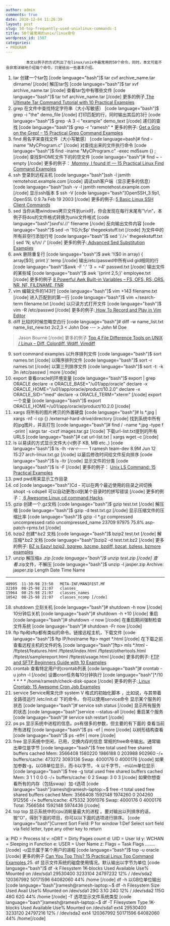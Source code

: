```yaml
---
author: admin
comments: true
date: 2010-12-04 11:26:39
layout: post
slug: 50-top-frequently-used-unixlinux-commands-1
title: 50个最常用的unix/linux命令
wordpress_id: 1507
categories:
- PROGRAM
---
```


             本文以例子的方式列出了在linux/unix中最常用的50个命令，同时，本文可能不会非常详细地介绍每个命令，只是给出一些基本介绍。   
1. tar 
创建一个tar包 
[code language="bash"]$ tar cvf archive_name.tar dirname/ [/code]
解压tar包 
[code language="bash"]$ tar xvf archive_name.tar [/code]
查看tar包中有哪些文件 
[code language="bash"]$ tar tvf archive_name.tar [/code]
更多的例子[ The Ultimate Tar Command Tutorial with 10 Practical Examples ](http://www.thegeekstuff.com/2010/04/unix-tar-command-examples/)<!-- more -->
2. grep 
在文件中查找特定字符串（大小写敏感） 
[code language="bash"]$ grep -i "the" demo_file [/code]
打印匹配的行，同时输出其后的3行 
[code language="bash"]$ grep -A 3 -i "example" demo_text [/code]
递归的查找 
[code language="bash"]$ grep -r "ramesh" * 
更多的例子: <a href="http://www.thegeekstuff.com/2009/03/15-practical-unix-grep-command-examples/">Get a Grip on the Grep! – 15 Practical Grep Command Examples </a>
3. find 
用名字来查找文件（大小写敏感） 
[code language=bash]# find -iname "MyCProgram.c" [/code]
对查找出来的文件执行命令 
[code language="bash"]$ find -iname "MyCProgram.c" -exec md5sum {} \; [/code]
查找$HOME文件下的的空文件 
[code language="bash"]# find ~ -empty [/code]
更多的例子：[ Mommy, I found it! — 15 Practical Linux Find Command Examples](http://www.thegeekstuff.com/2009/03/15-practical-linux-find-command-examples/) 
4. ssh 
登录到远程主机 
[code language="bash"]ssh -l jsmith remotehost.example.com [/code]
调试ssh客户端（显示更多的信息） 
[code language="bash"]ssh -v -l jsmith remotehost.example.com [/code]
显示ssh版本 
$ ssh -V 
[code language="bash"]OpenSSH_3.9p1, OpenSSL 0.9.7a Feb 19 2003 [/code]
更多的例子: [5 Basic Linux SSH Client Commands ](http://www.thegeekstuff.com/2008/05/5-basic-linux-ssh-client-commands/)
5. sed 
当你从嗯windows拷贝文件到unix时，你会发现在每行末尾有”\r\n”，本例子将dos的文件格式转换为unix文件格式 
[code language="bash"]$sed 's/.$//' filename [/code]
反向输出文件内容 
[code language="bash"]$ sed -n '1!G;h;$p' thegeekstuff.txt [/code]
为文件中的所有非空行添加行号 
[code language="bash"]$ sed '/./=' thegeekstuff.txt | sed 'N; s/\n/ /' [/code]
更多的例子:[ Advanced Sed Substitution Examples](http://www.thegeekstuff.com/2009/10/unix-sed-tutorial-advanced-sed-substitution-examples/) 
6. awk 
删除重复行 
[code language="bash"]$ awk '!($0 in array) { array[$0]; print }' temp [/code]
输出/etc/passwd中所有uid gid相同的行 
[code language="bash"]$awk -F ':' '$3==$4' passwd.txt [/code]
输出文件的某些域 
[code language="bash"]$ awk '{print $2,$5;}' employee.txt [/code]
更多的例子 [8 Powerful Awk Built-in Variables – FS, OFS, RS, ORS, NR, NF, FILENAME, FNR](http://www.thegeekstuff.com/2010/01/8-powerful-awk-built-in-variables-fs-ofs-rs-ors-nr-nf-filename-fnr/) 
7. vim 
编辑文件的143行 
[code language="bash"]$ vim +143 filename.txt [/code]
进入匹配到的第一行 
[code language="bash"]$ vim +/search-term filename.txt [/code]
以只读方式打开文件 
[code language="bash"]$ vim -R /etc/passwd [/code]
更多的例子:[ How To Record and Play in Vim Editor ](http://www.thegeekstuff.com/2009/01/vi-and-vim-macro-tutorial-how-to-record-and-play/)
8. diff 
比较的时候忽略空白行 
[code language="bash"]# diff -w name_list.txt name_list_new.txt 
2c2,3 
< John Doe --- > John M Doe 
> Jason Bourne [/code]
更多的例子 [Top 4 File Difference Tools on UNIX / Linux – Diff, Colordiff, Wdiff, Vimdiff ](http://www.thegeekstuff.com/2010/06/linux-file-diff-utilities/)
9. sort command examples 
以升序排列文件 
[code language="bash"]$ sort names.txt [/code]
以降序排列文件 
[code language="bash"]$ sort -r names.txt [/code]
以第三列排序文件 
[code language="bash"]$ sort -t: -k 3n /etc/passwd | more [/code]
10. export 
查看oracle的环境变量 
[code language="bash"]$ export | grep ORACLE 
declare -x ORACLE_BASE="/u01/app/oracle" 
declare -x ORACLE_HOME="/u01/app/oracle/product/10.2.0" 
declare -x ORACLE_SID="med" 
declare -x ORACLE_TERM="xterm" [/code]
export一个变量 
[code language="bash"]$ export ORACLE_HOME=/u01/app/oracle/product/10.2.0 [/code]
11. xargs 
将所有的图片拷贝的外置硬盘 
[code language="bash"]# ls *.jpg | xargs -n1 -i cp {} /external-hard-drive/directory [/code]
找到系统中所有的jpg图片，并且打包 
[code language="bash"]# find / -name *.jpg -type f -print | xargs tar -cvzf images.tar.gz [/code]
下载url-list.txt提到的所有URLS 
[code language="bash"]# cat url-list.txt | xargs wget –c [/code]
12. ls 
以易读的方式显示文件大小(例子 KB, MB etc.,) 
[code language="bash"]$ ls -lh 
-rw-r----- 1 ramesh team-dev 8.9M Jun 12 15:27 arch-linux.txt.gz [/code]
以最后修改时间给文件反向排序 
[code language="bash"]$ ls -ltr [/code]
显示文件的分类 
[code language="bash"]$ ls -F [/code]
更多的例子： [Unix LS Command: 15 Practical Examples ](http://www.thegeekstuff.com/2009/07/linux-ls-command-examples/)
13. pwd 
pwd用来显示工作目录 
14. cd 
[code language="bash"]Cd - 可以在两个最近使用的目录之间切换 
shopt -s cdspell 可以自动更改cd到某个目录时的拼写错误 [/code]
更多的例子：[ 6 Awesome Linux cd command Hacks ](http://www.thegeekstuff.com/2008/10/6-awesome-linux-cd-command-hacks-productivity-tip3-for-geeks/)
15. gzip 
创建一个.gz文档 
[code language="bash"]$ gzip test.txt [/code]
解压缩 
[code language="bash"]$ gzip -d test.txt.gz [/code]
显示压缩文件的压缩比率 
[code language="bash"]$ gzip -l *.gz 
         compressed        uncompressed  ratio uncompressed_name 
              23709               97975  75.8% asp-patch-rpms.txt [/code]
16. bzip2 
创建*.bz2 文档 
[code language="bash"]$ bzip2 test.txt [/code]
解压缩*.bz2 文档 
[code language="bash"]bzip2 -d test.txt.bz2 [/code]
更多的例子: [BZ is Eazy! bzip2, bzgrep, bzcmp, bzdiff, bzcat, bzless, bzmore examples ](http://www.thegeekstuff.com/2010/10/bzcommand-examples/)
17. unzip 
解压缩a *.zip 
[code language="bash"]$ unzip test.zip [/code]
查看*.zip文件，不解压 
[code language="bash"]$ unzip -l jasper.zip 
Archive:  jasper.zip 
  Length     Date   Time    Name 
 --------    ----   ----    ---- 
    40995  11-30-98 23:50   META-INF/MANIFEST.MF 
    32169  08-25-98 21:07   classes_ 
    15964  08-25-98 21:07   classes_names 
    10542  08-25-98 21:07   classes_ncomp [/code]
18. shutdown 
立刻关机 
[code language="bash"]# shutdown -h now [/code]
10分钟后关机 
[code language="bash"]# shutdown -h +10 [/code]
重启 
[code language="bash"]# shutdown -r now [/code]
在重启期间强制检查文件系统 
[code language="bash"]# shutdown -Fr now [/code]
19. ftp 
ftp和sftp都有类似的命令。链接远程主机，下载文件 
[code language="bash"]$ ftp IP/hostname 
ftp> mget *.html [/code]
在下载之前查看远程主机的文件的名 
[code language="bash"]ftp> mls *.html - 
/ftptest/features.html 
/ftptest/index.html 
/ftptest/othertools.html 
/ftptest/samplereport.html 
/ftptest/usage.html [/code]
更多的例子: [FTP and SFTP Beginners Guide with 10 Examples ](http://www.thegeekstuff.com/2010/06/ftp-sftp-tutorial/)
20. crontab 
查看特定用户的crontab列表 
[code language="bash"]# crontab -u john -l [/code]
设置cron任务每10分钟执行 
[code language="bash"]*/10 * * * * /home/ramesh/check-disk-space [/code]
更多的例子:[ Linux Crontab: 15 Awesome Cron Job Examples ](http://www.thegeekstuff.com/2009/06/15-practical-crontab-examples/)
21. service 
Service用来允许 system V 格式的初始化脚本 ，比如说，与其带着全路径运行 /etc/init.d/ 下的命令， 你可以使用service命令 
显示某个服务的状态 
[code language="bash"]# service ssh status [/code]
显示所有服务的状态 
[code language="bash"]service --status-all [/code]
重启某个服务 
[code language="bash"]# service ssh restart [/code]
22. ps 
ps 显示系统中进程的信息。ps有很多的参数，但主要的有下面的 
查看当前所有进程 
[code language="bash"]$ ps -ef | more [/code]
以树形结构查看 
[code language="bash"]$ ps -efH | more [/code]
23. free 
显示系统中空闲，已用，交换内存的信息 
常规的free命令输出。通常输出单位是字节 
[code language="bash"]$ free 
             total       used       free     shared    buffers     cached 
Mem:       3566408    1580220    1986188          0     203988     902960 
-/+ buffers/cache:     473272    3093136 
Swap:      4000176          0    4000176 [/code]
如果加参数-g，以GB单位显示，而-b以字节，-k 以千字节，-m以m单位显示 
[code language="bash"]$ free -g 
             total       used       free     shared    buffers     cached 
Mem:             3          1          1          0          0          0 
-/+ buffers/cache:          0          2 
Swap:            3          0          3 [/code]
如果你想查看所有的内存（包括swap）加-t选项 
[code language="bash"]ramesh@ramesh-laptop:~$ free -t 
             total       used       free     shared    buffers     cached 
Mem:       3566408    1592148    1974260          0     204260     912556 
-/+ buffers/cache:     475332    3091076 
Swap:      4000176          0    4000176 
Total:     7566584    1592148    5974436 [/code]
24. top 
top 显示系统中的cpu消耗量最大的进程 。要对输出以列排序的话，按“O”，得到下面的项目，你可以以下面的选项进行排序。 
[code language="bash"]Current Sort Field:  P  for window 1:Def 
Select sort field via field letter, type any other key to return 

  a: PID        = Process Id              v: nDRT       = Dirty Pages count 
  d: UID        = User Id                 y: WCHAN      = Sleeping in Function 
  e: USER       = User Name               z: Flags      = Task Flags 
  ........ [/code]
-u显示属于某个用户的进程 
[code language="bash"]$ top -u oracle [/code]
更多的例子 [Can You Top This? 15 Practical Linux Top Command Examples ](http://www.thegeekstuff.com/2010/01/15-practical-unix-linux-top-command-examples/)
25. df 
显示文件系统的磁盘使用情况。默认输出以字节为单位 
[code language="bash"]$ df -k 
Filesystem           1K-blocks      Used Available Use% Mounted on 
/dev/sda1             29530400   3233104  24797232  12% / 
/dev/sda2            120367992  50171596  64082060  44% /home [/code]
df -h 以GB位单位输出 
[code language="bash"]ramesh@ramesh-laptop:~$ df -h 
Filesystem            Size  Used Avail Use% Mounted on 
/dev/sda1              29G  3.1G   24G  12% / 
/dev/sda2             115G   48G   62G  44% /home [/code]
-T 选项显示文件系统类型 
[code language="bash"]ramesh@ramesh-laptop:~$ df -T 
Filesystem    Type   1K-blocks      Used Available Use% Mounted on 
/dev/sda1     ext4    29530400   3233120  24797216  12% / 
/dev/sda2     ext4   120367992  50171596  64082060  44% /home[/code]
